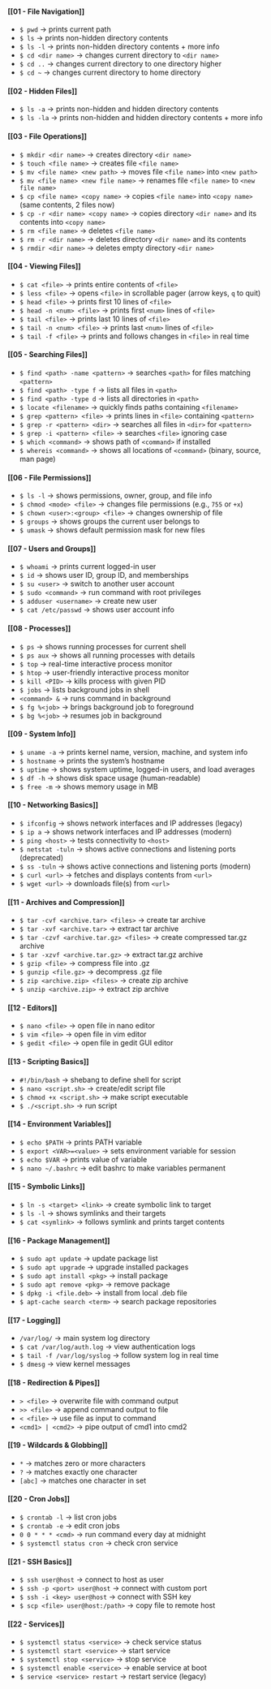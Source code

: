 #### [[01 - File Navigation]]
- `$ pwd` -> prints current path
- `$ ls` -> prints non-hidden directory contents
- `$ ls -l` -> prints non-hidden directory contents + more info
- `$ cd <dir name>` -> changes current directory to `<dir name>`
- `$ cd ..` -> changes current directory to one directory higher
- `$ cd ~` -> changes current directory to home directory
#### [[02 - Hidden Files]]
- `$ ls -a` -> prints non-hidden and hidden directory contents
- `$ ls -la` -> prints non-hidden and hidden directory contents + more info
#### [[03 - File Operations]]
- `$ mkdir <dir name>` -> creates directory `<dir name>`
- `$ touch <file name>` -> creates file `<file name>`
- `$ mv <file name> <new path>` -> moves file `<file name>` into `<new path>`
- `$ mv <file name> <new file name>` -> renames file `<file name>` to `<new file name>`
- `$ cp <file name> <copy name>` -> copies `<file name>` into `<copy name>` (same contents, 2 files now)
- `$ cp -r <dir name> <copy name>` -> copies directory `<dir name>` and its contents into `<copy name>`
- `$ rm <file name>` -> deletes `<file name>`
- `$ rm -r <dir name>` -> deletes directory `<dir name>` and its contents
- `$ rmdir <dir name>` -> deletes empty directory `<dir name>`
#### [[04 - Viewing Files]]
- `$ cat <file>` -> prints entire contents of `<file>`
- `$ less <file>` -> opens `<file>` in scrollable pager (arrow keys, `q` to quit)
- `$ head <file>` -> prints first 10 lines of `<file>`
- `$ head -n <num> <file>` -> prints first `<num>` lines of `<file>`
- `$ tail <file>` -> prints last 10 lines of `<file>`
- `$ tail -n <num> <file>` -> prints last `<num>` lines of `<file>`
- `$ tail -f <file>` -> prints and follows changes in `<file>` in real time
#### [[05 - Searching Files]]
- `$ find <path> -name <pattern>` -> searches `<path>` for files matching `<pattern>`
- `$ find <path> -type f` -> lists all files in `<path>`
- `$ find <path> -type d` -> lists all directories in `<path>`
- `$ locate <filename>` -> quickly finds paths containing `<filename>`
- `$ grep <pattern> <file>` -> prints lines in `<file>` containing `<pattern>`
- `$ grep -r <pattern> <dir>` -> searches all files in `<dir>` for `<pattern>`
- `$ grep -i <pattern> <file>` -> searches `<file>` ignoring case
- `$ which <command>` -> shows path of `<command>` if installed
- `$ whereis <command>` -> shows all locations of `<command>` (binary, source, man page)
#### [[06 - File Permissions]]
- `$ ls -l` -> shows permissions, owner, group, and file info
- `$ chmod <mode> <file>` -> changes file permissions (e.g., `755` or `+x`)
- `$ chown <user>:<group> <file>` -> changes ownership of file
- `$ groups` -> shows groups the current user belongs to
- `$ umask` -> shows default permission mask for new files
#### [[07 - Users and Groups]]
- `$ whoami` -> prints current logged-in user
- `$ id` -> shows user ID, group ID, and memberships
- `$ su <user>` -> switch to another user account
- `$ sudo <command>` -> run command with root privileges
- `$ adduser <username>` -> create new user
- `$ cat /etc/passwd` -> shows user account info
#### [[08 - Processes]]
- `$ ps` -> shows running processes for current shell
- `$ ps aux` -> shows all running processes with details
- `$ top` -> real-time interactive process monitor
- `$ htop` -> user-friendly interactive process monitor
- `$ kill <PID>` -> kills process with given PID
- `$ jobs` -> lists background jobs in shell
- `<command> &` -> runs command in background
- `$ fg %<job>` -> brings background job to foreground
- `$ bg %<job>` -> resumes job in background
#### [[09 - System Info]]
- `$ uname -a` -> prints kernel name, version, machine, and system info
- `$ hostname` -> prints the system’s hostname
- `$ uptime` -> shows system uptime, logged-in users, and load averages
- `$ df -h` -> shows disk space usage (human-readable)
- `$ free -m` -> shows memory usage in MB
#### [[10 - Networking Basics]]
- `$ ifconfig` -> shows network interfaces and IP addresses (legacy)
- `$ ip a` -> shows network interfaces and IP addresses (modern)
- `$ ping <host>` -> tests connectivity to `<host>`
- `$ netstat -tuln` -> shows active connections and listening ports (deprecated)
- `$ ss -tuln` -> shows active connections and listening ports (modern)
- `$ curl <url>` -> fetches and displays contents from `<url>`
- `$ wget <url>` -> downloads file(s) from `<url>`
#### [[11 - Archives and Compression]]
- `$ tar -cvf <archive.tar> <files>` -> create tar archive
- `$ tar -xvf <archive.tar>` -> extract tar archive
- `$ tar -czvf <archive.tar.gz> <files>` -> create compressed tar.gz archive
- `$ tar -xzvf <archive.tar.gz>` -> extract tar.gz archive
- `$ gzip <file>` -> compress file into .gz
- `$ gunzip <file.gz>` -> decompress .gz file
- `$ zip <archive.zip> <files>` -> create zip archive
- `$ unzip <archive.zip>` -> extract zip archive
#### [[12 - Editors]]
- `$ nano <file>` -> open file in nano editor
- `$ vim <file>` -> open file in vim editor
- `$ gedit <file>` -> open file in gedit GUI editor
#### [[13 - Scripting Basics]]
- `#!/bin/bash` -> shebang to define shell for script
- `$ nano <script.sh>` -> create/edit script file
- `$ chmod +x <script.sh>` -> make script executable
- `$ ./<script.sh>` -> run script
#### [[14 - Environment Variables]]
- `$ echo $PATH` -> prints PATH variable
- `$ export <VAR>=<value>` -> sets environment variable for session
- `$ echo $VAR` -> prints value of variable
- `$ nano ~/.bashrc` -> edit bashrc to make variables permanent
#### [[15 - Symbolic Links]]
- `$ ln -s <target> <link>` -> create symbolic link to target
- `$ ls -l` -> shows symlinks and their targets
- `$ cat <symlink>` -> follows symlink and prints target contents
#### [[16 - Package Management]]
- `$ sudo apt update` -> update package list
- `$ sudo apt upgrade` -> upgrade installed packages
- `$ sudo apt install <pkg>` -> install package
- `$ sudo apt remove <pkg>` -> remove package
- `$ dpkg -i <file.deb>` -> install from local .deb file
- `$ apt-cache search <term>` -> search package repositories
#### [[17 - Logging]]
- `/var/log/` -> main system log directory
- `$ cat /var/log/auth.log` -> view authentication logs
- `$ tail -f /var/log/syslog` -> follow system log in real time
- `$ dmesg` -> view kernel messages
#### [[18 - Redirection & Pipes]]
- `> <file>` -> overwrite file with command output
- `>> <file>` -> append command output to file
- `< <file>` -> use file as input to command
- `<cmd1> | <cmd2>` -> pipe output of cmd1 into cmd2
#### [[19 - Wildcards & Globbing]]
- `*` -> matches zero or more characters
- `?` -> matches exactly one character
- `[abc]` -> matches one character in set
#### [[20 - Cron Jobs]]
- `$ crontab -l` -> list cron jobs
- `$ crontab -e` -> edit cron jobs
- `0 0 * * * <cmd>` -> run command every day at midnight
- `$ systemctl status cron` -> check cron service
#### [[21 - SSH Basics]]
- `$ ssh user@host` -> connect to host as user
- `$ ssh -p <port> user@host` -> connect with custom port
- `$ ssh -i <key> user@host` -> connect with SSH key
- `$ scp <file> user@host:/path>` -> copy file to remote host
#### [[22 - Services]]
- `$ systemctl status <service>` -> check service status
- `$ systemctl start <service>` -> start service
- `$ systemctl stop <service>` -> stop service
- `$ systemctl enable <service>` -> enable service at boot
- `$ service <service> restart` -> restart service (legacy)